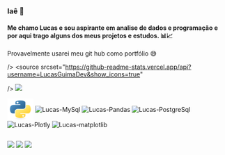 ### Iaê 🤙
#### Me chamo Lucas e sou aspirante em analise de dados e programação e por aqui trago alguns dos meus projetos e estudos. 📊📈

Provavelmente usarei meu git hub como portfólio 😅

<picture>
  <source
    srcset="https://github-readme-stats.vercel.app/api?username=LucasGuimaDev&show_icons=true&theme=holi"
   
  />
  <source
    srcset="https://github-readme-stats.vercel.app/api?username=LucasGuimaDev&show_icons=true"

  />
  <img src="https://github-readme-stats.vercel.app/api?username=LucasGuimaDev&show_icons=true" />
  
</picture>
<div> 
  <img align="center" alt="Lucas-Python" height="50" width="60" src="https://raw.githubusercontent.com/devicons/devicon/master/icons/python/python-original.svg">
  <img align="center" alt="Lucas-MySql" height="50" width="60"src="https://cdn.jsdelivr.net/gh/devicons/devicon@latest/icons/mysql/mysql-original.svg" >
  <img align="center" alt="Lucas-Pandas" height="50" width="60" src="https://cdn.jsdelivr.net/gh/devicons/devicon@latest/icons/pandas/pandas-plain.svg"i class="devicon-pandas-plain">  
  <img align="center" alt="Lucas-PostgreSql" height="60" width="70" src="https://cdn.jsdelivr.net/gh/devicons/devicon@latest/icons/postgresql/postgresql-original.svg" />
  <img align="center" alt="Lucas-Plotly" height="60" width="70" src="https://cdn.jsdelivr.net/gh/devicons/devicon@latest/icons/plotly/plotly-original-wordmark.svg" />
  <img align="center" alt="Lucas-matplotlib" height="60" width="70" src="https://cdn.jsdelivr.net/gh/devicons/devicon@latest/icons/matplotlib/matplotlib-plain-wordmark.svg" />
          
          
          
                          
</div>
  
  
  ##
 
<div> 
  <a href="https://instagram.com/lucasguimaraeess" target="_blank"><img src="https://img.shields.io/badge/-Instagram-%23E4405F?style=for-the-badge&logo=instagram&logoColor=white" target="_blank"></a>
  <a href = "mailto:lucas.guimarases2805@gmail.com"><img src="https://img.shields.io/badge/-Gmail-%23333?style=for-the-badge&logo=gmail&logoColor=white" target="_blank"></a>
  <a href="https://www.linkedin.com/in/lucasguimaraesbarroso/" target="_blank"><img src="https://img.shields.io/badge/-LinkedIn-%230077B5?style=for-the-badge&logo=linkedin&logoColor=white" target="_blank"></a> 
  
            
</div>

<!--
**LucasGuimaDev/LucasGuimaDev** is a ✨ _special_ ✨ repository because its `README.md` (this file) appears on your GitHub profile.

Here are some ideas to get you started:

- 🔭 I’m currently working on ...
- 🌱 I’m currently learning ...
- 👯 I’m looking to collaborate on ...
- 🤔 I’m looking for help with ...
- 💬 Ask me about ...
- 📫 How to reach me: ...
- 😄 Pronouns: ...
- ⚡ Fun fact: ...
-->
